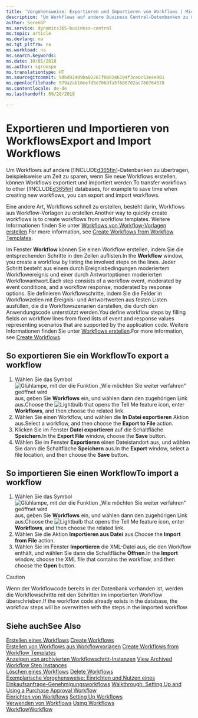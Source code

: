 ```yaml
---
title: 'Vorgehensweise: Exportieren und Importieren von Workflows | Microsoft Docs'
description: "Um Workflows auf andere Business Central-Datenbanken zu übertragen, beispielsweise um Zeit zu sparen, wenn Sie neue Workflows erstellen, können Workflows exportiert und importiert werden."
author: SorenGP
ms.service: dynamics365-business-central
ms.topic: article
ms.devlang: na
ms.tgt_pltfrm: na
ms.workload: na
ms.search.keywords: 
ms.date: 10/01/2018
ms.author: sgroespe
ms.translationtype: HT
ms.sourcegitcommit: 9dbd92409ba02281f008246194f3ce0c53e4e001
ms.openlocfilehash: 579a2ab10eefd5e706dfa5f686702ac780764578
ms.contentlocale: de-de
ms.lasthandoff: 09/28/2018

---
```

# <a name="export-and-import-workflows"></a><span data-ttu-id="1a420-103">Exportieren und Importieren von Workflows</span><span class="sxs-lookup"><span data-stu-id="1a420-103">Export and Import Workflows</span></span>
<span data-ttu-id="1a420-104">Um Workflows auf andere [!INCLUDE[d365fin](includes/d365fin_md.md)]-Datenbanken zu übertragen, beispielsweise um Zeit zu sparen, wenn Sie neue Workflows erstellen, können Workflows exportiert und importiert werden.</span><span class="sxs-lookup"><span data-stu-id="1a420-104">To transfer workflows to other [!INCLUDE[d365fin](includes/d365fin_md.md)] databases, for example to save time when creating new workflows, you can export and import workflows.</span></span>  

 <span data-ttu-id="1a420-105">Eine andere Art, Workflows schnell zu erstellen, besteht darin, Workflows aus Workflow-Vorlagen zu erstellen.</span><span class="sxs-lookup"><span data-stu-id="1a420-105">Another way to quickly create workflows is to create workflows from workflow templates.</span></span> <span data-ttu-id="1a420-106">Weitere Informationen finden Sie unter [Workflows von Workflow-Vorlagen erstellen](across-how-to-create-workflows-from-workflow-templates.md).</span><span class="sxs-lookup"><span data-stu-id="1a420-106">For more information, see [Create Workflows from Workflow Templates](across-how-to-create-workflows-from-workflow-templates.md).</span></span>  

 <span data-ttu-id="1a420-107">Im Fenster **Workflow** können Sie einen Workflow erstellen, indem Sie die entsprechenden Schritte in den Zeilen auflisten.</span><span class="sxs-lookup"><span data-stu-id="1a420-107">In the **Workflow** window, you create a workflow by listing the involved steps on the lines.</span></span> <span data-ttu-id="1a420-108">Jeder Schritt besteht aus einem durch Ereignisbedingungen moderiertem Workflowereignis und einer durch Antwortoptionen moderierten Workflowantwort.</span><span class="sxs-lookup"><span data-stu-id="1a420-108">Each step consists of a workflow event, moderated by event conditions, and a workflow response, moderated by response options.</span></span> <span data-ttu-id="1a420-109">Sie definieren Workflowschritte, indem Sie die Felder in Workflowzeilen mit Ereignis- und Antwortwerten aus festen Listen ausfüllen, die die Workflowszenarien darstellen, die durch den Anwendungscode unterstützt werden.</span><span class="sxs-lookup"><span data-stu-id="1a420-109">You define workflow steps by filling fields on workflow lines from fixed lists of event and response values representing scenarios that are supported by the application code.</span></span> <span data-ttu-id="1a420-110">Weitere Informationen finden Sie unter [Workflows erstellen](across-how-to-create-workflows.md).</span><span class="sxs-lookup"><span data-stu-id="1a420-110">For more information, see [Create Workflows](across-how-to-create-workflows.md).</span></span>  

## <a name="to-export-a-workflow"></a><span data-ttu-id="1a420-111">So exportieren Sie ein Workflow</span><span class="sxs-lookup"><span data-stu-id="1a420-111">To export a workflow</span></span>  
1.  <span data-ttu-id="1a420-112">Wählen Sie das Symbol ![Glühlampe, mit der die Funktion „Wie möchten Sie weiter verfahren“ geöffnet wird](media/ui-search/search_small.png "Wie möchten Sie weiter verfahren?") aus, geben Sie **Workflows** ein, und wählen dann den zugehörigen Link aus.</span><span class="sxs-lookup"><span data-stu-id="1a420-112">Choose the ![Lightbulb that opens the Tell Me feature](media/ui-search/search_small.png "Tell me what you want to do") icon, enter **Workflows**, and then choose the related link.</span></span>  
2.  <span data-ttu-id="1a420-113">Wählen Sie einen Workflow, und wählen die **In Datei exportieren** Aktion aus.</span><span class="sxs-lookup"><span data-stu-id="1a420-113">Select a workflow, and then choose the **Export to File** action.</span></span>  
3.  <span data-ttu-id="1a420-114">Klicken Sie im Fenster **Datei exportieren** auf die Schaltfläche **Speichern**.</span><span class="sxs-lookup"><span data-stu-id="1a420-114">In the **Export File** window, choose the **Save** button.</span></span>  
4.  <span data-ttu-id="1a420-115">Wählen Sie im Fenster **Exportieren** einen Dateistandort aus, und wählen Sie dann die Schaltfläche **Speichern** aus.</span><span class="sxs-lookup"><span data-stu-id="1a420-115">In the **Export** window, select a file location, and then choose the **Save** button.</span></span>  

## <a name="to-import-a-workflow"></a><span data-ttu-id="1a420-116">So importieren Sie einen Workflow</span><span class="sxs-lookup"><span data-stu-id="1a420-116">To import a workflow</span></span>  
1.  <span data-ttu-id="1a420-117">Wählen Sie das Symbol ![Glühlampe, mit der die Funktion „Wie möchten Sie weiter verfahren“ geöffnet wird](media/ui-search/search_small.png "Wie möchten Sie weiter verfahren?") aus, geben Sie **Workflows** ein, und wählen dann den zugehörigen Link aus.</span><span class="sxs-lookup"><span data-stu-id="1a420-117">Choose the ![Lightbulb that opens the Tell Me feature](media/ui-search/search_small.png "Tell me what you want to do") icon, enter **Workflows**, and then choose the related link.</span></span>  
2.  <span data-ttu-id="1a420-118">Wählen Sie die Aktion **Importieren aus Datei** aus.</span><span class="sxs-lookup"><span data-stu-id="1a420-118">Choose the **Import from File** action.</span></span>  
3.  <span data-ttu-id="1a420-119">Wählen Sie im Fenster **Importieren** die XML-Datei aus, die den Workflow enthält, und wählen Sie dann die Schaltfläche **Öffnen**.</span><span class="sxs-lookup"><span data-stu-id="1a420-119">In the **Import** window, choose the XML file that contains the workflow, and then choose the **Open** button.</span></span>  

> [!CAUTION]  
>  <span data-ttu-id="1a420-120">Wenn der Workflowcode bereits in der Datenbank vorhanden ist, werden die Workflowschritte mit den Schritten im importierten Workflow überschrieben.</span><span class="sxs-lookup"><span data-stu-id="1a420-120">If the workflow code already exists in the database, the workflow steps will be overwritten with the steps in the imported workflow.</span></span>  

## <a name="see-also"></a><span data-ttu-id="1a420-121">Siehe auch</span><span class="sxs-lookup"><span data-stu-id="1a420-121">See Also</span></span>  
 <span data-ttu-id="1a420-122">[Erstellen eines Workflows](across-how-to-create-workflows.md) </span><span class="sxs-lookup"><span data-stu-id="1a420-122">[Create Workflows](across-how-to-create-workflows.md) </span></span>  
 <span data-ttu-id="1a420-123">[Erstellen von Workflows aus Workflowvorlagen](across-how-to-create-workflows-from-workflow-templates.md) </span><span class="sxs-lookup"><span data-stu-id="1a420-123">[Create Workflows from Workflow Templates](across-how-to-create-workflows-from-workflow-templates.md) </span></span>  
 <span data-ttu-id="1a420-124">[Anzeigen von archivierten Workflowschritt-Instanzen](across-how-to-view-archived-workflow-step-instances.md) </span><span class="sxs-lookup"><span data-stu-id="1a420-124">[View Archived Workflow Step Instances](across-how-to-view-archived-workflow-step-instances.md) </span></span>  
 <span data-ttu-id="1a420-125">[Löschen eines Workflows](across-how-to-delete-workflows.md) </span><span class="sxs-lookup"><span data-stu-id="1a420-125">[Delete Workflows](across-how-to-delete-workflows.md) </span></span>  
 <span data-ttu-id="1a420-126">[Exemplarische Vorgehensweise: Einrichten und Nutzen eines Einkaufsanfrage-Genehmigungsworkflows](walkthrough-setting-up-and-using-a-purchase-approval-workflow.md) </span><span class="sxs-lookup"><span data-stu-id="1a420-126">[Walkthrough: Setting Up and Using a Purchase Approval Workflow](walkthrough-setting-up-and-using-a-purchase-approval-workflow.md) </span></span>  
 <span data-ttu-id="1a420-127">[Einrichten von Workflows](across-set-up-workflows.md) </span><span class="sxs-lookup"><span data-stu-id="1a420-127">[Setting Up Workflows](across-set-up-workflows.md) </span></span>  
 <span data-ttu-id="1a420-128">[Verwenden von Workflows](across-use-workflows.md) </span><span class="sxs-lookup"><span data-stu-id="1a420-128">[Using Workflows](across-use-workflows.md) </span></span>  
 [<span data-ttu-id="1a420-129">Workflow</span><span class="sxs-lookup"><span data-stu-id="1a420-129">Workflow</span></span>](across-workflow.md)   

